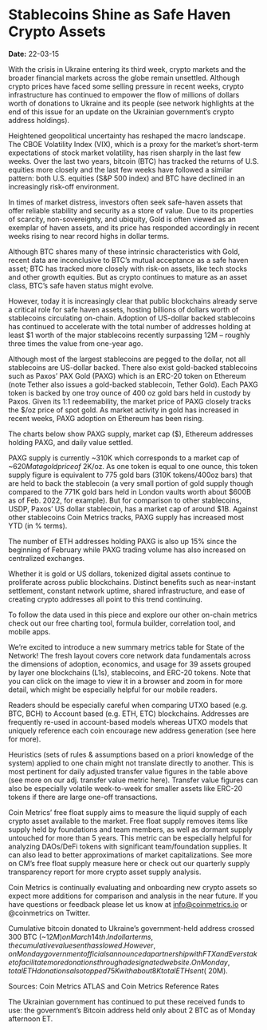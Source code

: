 # Stablecoins Shine as Safe Haven Crypto Assets

**Date:** 22-03-15

With the crisis in Ukraine entering its third week, crypto markets and the broader financial markets across the globe remain unsettled. Although crypto prices have faced some selling pressure in recent weeks, crypto infrastructure has continued to empower the flow of millions of dollars worth of donations to Ukraine and its people (see network highlights at the end of this issue for an update on the Ukrainian government’s crypto address holdings).

Heightened geopolitical uncertainty has reshaped the macro landscape. The CBOE Volatility Index (VIX), which is a proxy for the market’s short-term expectations of stock market volatility, has risen sharply in the last few weeks. Over the last two years, bitcoin (BTC) has tracked the returns of U.S. equities more closely and the last few weeks have followed a similar pattern: both U.S. equities (S&P 500 index) and BTC have declined in an increasingly risk-off environment.

In times of market distress, investors often seek safe-haven assets that offer reliable stability and security as a store of value. Due to its properties of scarcity, non-sovereignty, and ubiquity, Gold is often viewed as an exemplar of haven assets, and its price has responded accordingly in recent weeks rising to near record highs in dollar terms.

Although BTC shares many of these intrinsic characteristics with Gold, recent data are inconclusive to BTC’s mutual acceptance as a safe haven asset; BTC has tracked more closely with risk-on assets, like tech stocks and other growth equities. But as crypto continues to mature as an asset class, BTC’s safe haven status might evolve.

However, today it is increasingly clear that public blockchains already serve a critical role for safe haven assets, hosting billions of dollars worth of stablecoins circulating on-chain. Adoption of US-dollar backed stablecoins has continued to accelerate with the total number of addresses holding at least $1 worth of the major stablecoins recently surpassing 12M – roughly three times the value from one-year ago.

Although most of the largest stablecoins are pegged to the dollar, not all stablecoins are US-dollar backed. There also exist gold-backed stablecoins such as Paxos’ PAX Gold (PAXG) which is an ERC-20 token on Ethereum (note Tether also issues a gold-backed stablecoin, Tether Gold). Each PAXG token is backed by one troy ounce of 400 oz gold bars held in custody by Paxos. Given its 1:1 redeemability, the market price of PAXG closely tracks the $/oz price of spot gold. As market activity in gold has increased in recent weeks, PAXG adoption on Ethereum has been rising.

The charts below show PAXG supply, market cap ($), Ethereum addresses holding PAXG, and daily value settled.

PAXG supply is currently ~310K which corresponds to a market cap of ~$620M at a gold price of ~$2K/oz. As one token is equal to one ounce, this token supply figure is equivalent to 775 gold bars (310K tokens/400oz bars) that are held to back the stablecoin (a very small portion of gold supply though compared to the 771K gold bars held in London vaults worth about $600B as of Feb. 2022, for example). But for comparison to other stablecoins, USDP, Paxos’ US dollar stablecoin, has a market cap of around $1B. Against other stablecoins Coin Metrics tracks, PAXG supply has increased most YTD (in % terms).

The number of ETH addresses holding PAXG is also up 15% since the beginning of February while PAXG trading volume has also increased on centralized exchanges.

Whether it is gold or US dollars, tokenized digital assets continue to proliferate across public blockchains. Distinct benefits such as near-instant settlement, constant network uptime, shared infrastructure, and ease of creating crypto addresses all point to this trend continuing.

To follow the data used in this piece and explore our other on-chain metrics check out our free charting tool, formula builder, correlation tool, and mobile apps.

We’re excited to introduce a new summary metrics table for State of the Network! The fresh layout covers core network data fundamentals across the dimensions of adoption, economics, and usage for 39 assets grouped by layer one blockchains (L1s), stablecoins, and ERC-20 tokens. Note that you can click on the image to view it in a browser and zoom in for more detail, which might be especially helpful for our mobile readers.

Readers should be especially careful when comparing UTXO based (e.g. BTC, BCH) to Account based (e.g. ETH, ETC) blockchains. Addresses are frequently re-used in account-based models whereas UTXO models that uniquely reference each coin encourage new address generation (see here for more).

Heuristics (sets of rules & assumptions based on a priori knowledge of the system) applied to one chain might not translate directly to another. This is most pertinent for daily adjusted transfer value figures in the table above (see more on our adj. transfer value metric here). Transfer value figures can also be especially volatile week-to-week for smaller assets like ERC-20 tokens if there are large one-off transactions.

Coin Metrics’ free float supply aims to measure the liquid supply of each crypto asset available to the market. Free float supply removes items like supply held by foundations and team members, as well as dormant supply untouched for more than 5 years. This metric can be especially helpful for analyzing DAOs/DeFi tokens with significant team/foundation supplies. It can also lead to better approximations of market capitalizations. See more on CM’s free float supply measure here or check out our quarterly supply transparency report for more crypto asset supply analysis.

Coin Metrics is continually evaluating and onboarding new crypto assets so expect more additions for comparison and analysis in the near future. If you have questions or feedback please let us know at info@coinmetrics.io or @coinmetrics on Twitter.

Cumulative bitcoin donated to Ukraine’s government-held address crossed 300 BTC (~$12M) on March 14th. In dollar terms, the cumulative value sent has slowed. However, on Monday government officials announced a partnership with FTX and Everstake to facilitate more donations through a designated website. On Monday, total ETH donations also topped 75K with about 8K total ETH sent (~$20M).

Sources: Coin Metrics ATLAS and Coin Metrics Reference Rates

The Ukrainian government has continued to put these received funds to use: the government’s Bitcoin address held only about 2 BTC as of Monday afternoon ET.